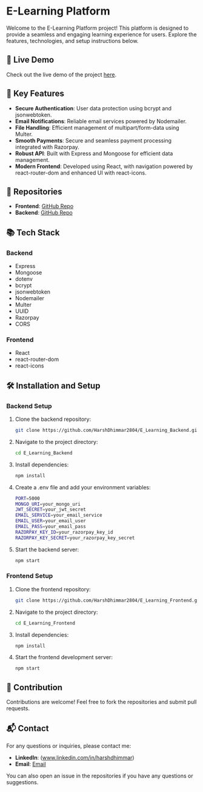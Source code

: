 # E-Learning Platform

Welcome to the E-Learning Platform project! This platform is designed to provide a seamless and engaging learning experience for users. Explore the features, technologies, and setup instructions below.

## 🚀 Live Demo

Check out the live demo of the project [here](https://mern-e-learning.vercel.app/).

## 🌟 Key Features

- **Secure Authentication**: User data protection using bcrypt and jsonwebtoken.
- **Email Notifications**: Reliable email services powered by Nodemailer.
- **File Handling**: Efficient management of multipart/form-data using Multer.
- **Smooth Payments**: Secure and seamless payment processing integrated with Razorpay.
- **Robust API**: Built with Express and Mongoose for efficient data management.
- **Modern Frontend**: Developed using React, with navigation powered by react-router-dom and enhanced UI with react-icons.

## 📂 Repositories

- **Frontend**: [GitHub Repo](https://github.com/HarshDhimmar2804/E_Learning_Frontend)
- **Backend**: [GitHub Repo](https://github.com/HarshDhimmar2804/E_Learning_Backend)

## 📚 Tech Stack

### Backend
- Express
- Mongoose
- dotenv
- bcrypt
- jsonwebtoken
- Nodemailer
- Multer
- UUID
- Razorpay
- CORS

### Frontend
- React
- react-router-dom
- react-icons

## 🛠️ Installation and Setup

### Backend Setup

1. Clone the backend repository:
   ```bash
   git clone https://github.com/HarshDhimmar2804/E_Learning_Backend.git

2. Navigate to the project directory:
   ```bash
   cd E_Learning_Backend

3. Install dependencies:
   ```bash
   npm install

4. Create a .env file and add your environment variables:
   ```bash
   PORT=5000
   MONGO_URI=your_mongo_uri
   JWT_SECRET=your_jwt_secret
   EMAIL_SERVICE=your_email_service
   EMAIL_USER=your_email_user
   EMAIL_PASS=your_email_pass
   RAZORPAY_KEY_ID=your_razorpay_key_id
   RAZORPAY_KEY_SECRET=your_razorpay_key_secret

5. Start the backend server:
   ```bash
   npm start

### Frontend Setup   

1. Clone the frontend repository:
   ```bash
   git clone https://github.com/HarshDhimmar2804/E_Learning_Frontend.git

2. Navigate to the project directory:
   ```bash
   cd E_Learning_Frontend

3. Install dependencies:
   ```bash
   npm install

4. Start the frontend development server:
   ```bash
   npm start

## 🤝 Contribution

Contributions are welcome! Feel free to fork the repositories and submit pull requests.

## 📬 Contact

For any questions or inquiries, please contact me:
- **LinkedIn**: (www.linkedin.com/in/harshdhimmar)
- **Email**: [Email](work.harshdhimmar@gmail.com)
  
You can also open an issue in the repositories if you have any questions or suggestions.
